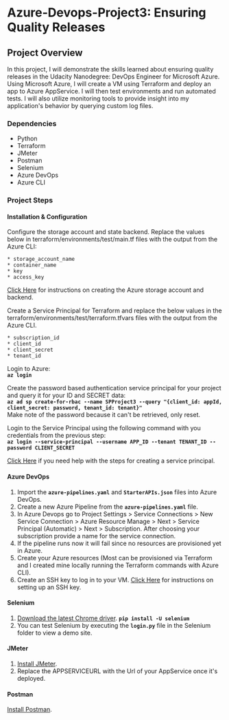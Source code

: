 # Azure-Devops-Project3: Ensuring Quality Releases

## Project Overview

In this project, I will demonstrate the skills learned about ensuring quality releases in the Udacity Nanodegree: DevOps Engineer for Microsoft Azure. Using Microsoft Azure, I will create a VM using Terraform and deploy an app to Azure AppService. I will then test environments and run automated tests. I will also utilize monitoring tools to provide insight into my application's behavior by querying custom log files.

### Dependencies

* Python
* Terraform
* JMeter
* Postman
* Selenium
* Azure DevOps
* Azure CLI

### Project Steps

#### Installation & Configuration

Configure the storage account and state backend. Replace the values below in terraform/environments/test/main.tf files with the output from the Azure CLI:

    * storage_account_name
    * container_name
    * key
    * access_key
[Click Here](https://docs.microsoft.com/en-us/azure/developer/terraform/store-state-in-azure-storage) for instructions on creating the Azure storage account and backend.

Create a Service Principal for Terraform and replace the below values in the terraform/environments/test/terraform.tfvars files with the output from the Azure CLI.

    * subscription_id
    * client_id
    * client_secret
    * tenant_id

Login to Azure:<br>
**`az login`**

Create the password based authentication service principal for your project and query it for your ID and SECRET data: <br>
    **`az ad sp create-for-rbac --name SPProject3 --query "{client_id: appId, client_secret: password, tenant_id: tenant}"`**<br>
Make note of the password because it can't be retrieved, only reset.

Login to the Service Principal using the following command with you credentials from the previous step: <br>
    **`az login --service-principal --username APP_ID --tenant TENANT_ID --password CLIENT_SECRET`**

[Click Here](https://registry.terraform.io/providers/hashicorp/azurerm/latest/docs/guides/service_principal_client_secret) if you need help with the steps for creating a service principal.
#### Azure DevOps

1. Import the **`azure-pipelines.yaml`** and **`StarterAPIs.json`** files into Azure DevOps.
2. Create a new Azure Pipeline from the **`azure-pipelines.yaml`** file.
3. In Azure Devops go to Project Settings > Service Connections > New Service Connection > Azure Resource Manage > Next > Service Principal (Automatic) > Next > Subscription. After choosing your subscription provide a name for the service connection.
4. If the pipeline runs now it will fail since no resources are provisioned yet in Azure.
5. Create your Azure resources (Most can be provisioned via Terraform and I created mine locally running the Terraform commands with Azure CLI).
6. Create an SSH key to log in to your VM. [Click Here](https://docs.microsoft.com/en-us/azure/virtual-machines/linux/mac-create-ssh-keys) for instructions on setting up an SSH key.

#### Selenium

1. [Download the latest Chrome driver](https://sites.google.com/a/chromium.org/chromedriver/).
        **`pip install -U selenium`**
2. You can test Selenium by executing the **`login.py`** file in the Selenium folder to view a demo site.

#### JMeter

1. [Install JMeter](https://jmeter.apache.org/download_jmeter.cgi).
2. Replace the APPSERVICEURL with the Url of your AppService once it's deployed.

#### Postman

[Install Postman](https://www.postman.com/downloads/).

